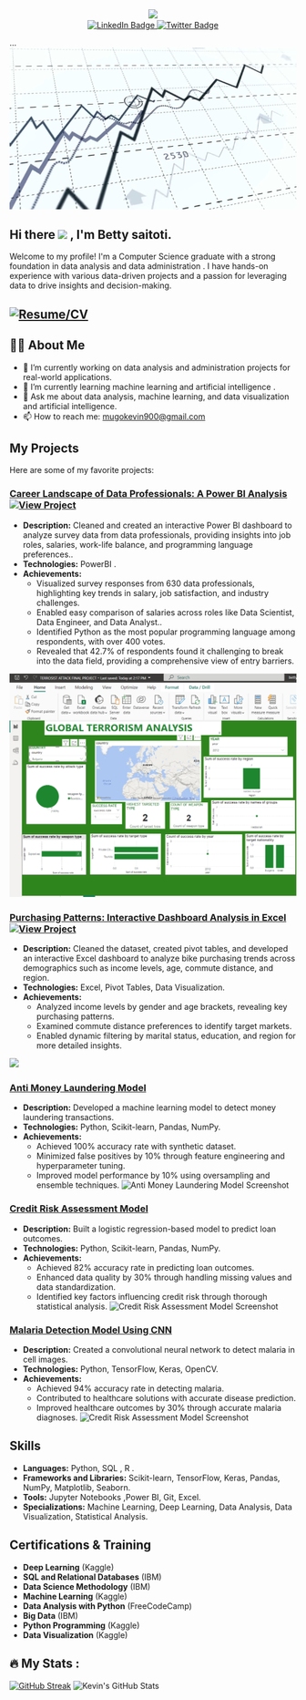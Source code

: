 <div id="header" align="center">
  <img src="https://media.giphy.com/media/M9gbBd9nbDrOTu1Mqx/giphy.gif" width="100"/>
</div>
<div id="badges" align="center">
  <a href="https://www.linkedin.com/in/betty-saitoti-67a884292/">
    <img src="https://img.shields.io/badge/LinkedIn-blue?style=for-the-badge&logo=linkedin&logoColor=white" alt="LinkedIn Badge"/>
  </a>
  <a href="https://x.com/betty saitoti">
    <img src="https://img.shields.io/badge/Twitter-blue?style=for-the-badge&logo=twitter&logoColor=white" alt="Twitter Badge"/>
  </a>
</div>

...
![Profile Banner](https://github.com/Betty1480/Betty1480/blob/main/videoframe_11729.png)

<h2>
  Hi there
  <img src="https://media.giphy.com/media/hvRJCLFzcasrR4ia7z/giphy.gif" width="30px"/> ,
  I'm Betty saitoti.
</h2>

Welcome to my profile! I'm a Computer Science graduate with a strong foundation in data analysis and data administration . I have hands-on experience with various data-driven projects and a passion for leveraging data to drive insights and decision-making.

## [![Resume/CV](https://img.shields.io/badge/Resume/CV-Click%20Here-blue)](https://drive.google.com/file/d/12_1w9pTcxC8zV9kv5DIQQqqn5wBMZX0O/view?usp=drivesdk)


## :man_technologist: About Me
- 🔭 I’m currently working on data analysis and administration projects for real-world applications.
- 🌱 I’m currently learning machine learning and artificial intelligence .
- 💬 Ask me about data analysis, machine learning, and data visualization and artificial intelligence.
- 📫 How to reach me: [mugokevin900@gmail.com](mailto:saitotibetty99@gmail.com)
  
  

## My Projects
Here are some of my favorite projects:

### [Career Landscape of Data Professionals: A Power BI Analysis](https://github.com/Kevin-Mugo/PowerBI/blob/main/Data%20professionals2.pbix) [![View Project](https://img.shields.io/badge/View%20Project-Click%20Here-blue)](https://github.com/Kevin-Mugo/PowerBI/blob/main/Data%20professionals2.pbix) 
- **Description:** Cleaned and created an interactive Power BI dashboard to analyze survey data from data professionals, providing insights into job roles, salaries, work-life balance, and programming language preferences..
- **Technologies:** PowerBI .
- **Achievements:**
  - Visualized survey responses from 630 data professionals, highlighting key trends in salary, job satisfaction, and industry challenges.
  - Enabled easy comparison of salaries across roles like Data Scientist, Data Engineer, and Data Analyst..
  - Identified Python as the most popular programming language among respondents, with over 400 votes.
  - Revealed that 42.7% of respondents found it challenging to break into the data field, providing a comprehensive view of entry barriers.
    
![  ](https://github.com/Betty1480/Betty1480/blob/main/terror%20report.PNG.png)

### [ Purchasing Patterns:  Interactive Dashboard Analysis in Excel](https://1drv.ms/x/c/3ac3ef37014b10a0/Ee2u2gM8MKJDpx_ZYtclKKYBK9SubLXRTxI0y2G2GuG8Bg?e=2nJka3) [![View Project](https://img.shields.io/badge/View%20Project-Click%20Here-blue)](https://1drv.ms/x/c/3ac3ef37014b10a0/Ee2u2gM8MKJDpx_ZYtclKKYBK9SubLXRTxI0y2G2GuG8Bg?e=2nJka3) 
- **Description:** Cleaned the dataset, created pivot tables, and developed an interactive Excel dashboard to analyze bike purchasing trends across demographics such as income levels, age, commute distance, and region.
- **Technologies:** Excel, Pivot Tables, Data Visualization.
- **Achievements:**
  - Analyzed income levels by gender and age brackets, revealing key purchasing patterns.
  - Examined commute distance preferences to identify target markets.
  - Enabled dynamic filtering by marital status, education, and region for more detailed insights.
    
![  ](https://github.com/Kevin-Mugo/Kevin-Mugo/blob/main/Screenshot%20(1660).png)

### [Anti Money Laundering Model](https://github.com/Kevin-Mugo/Anti-money-laundering-AML-)
- **Description:** Developed a machine learning model to detect money laundering transactions.
- **Technologies:** Python, Scikit-learn, Pandas, NumPy.
- **Achievements:**
  - Achieved 100% accuracy rate with synthetic dataset.
  - Minimized false positives by 10% through feature engineering and hyperparameter tuning.
  - Improved model performance by 10% using oversampling and ensemble techniques.
![Anti Money Laundering Model Screenshot](https://github.com/Kevin-Mugo/Kevin-Mugo/blob/main/AML.png)

### [Credit Risk Assessment Model](https://github.com/Kevin-Mugo/Credit-scoring-Project)
- **Description:** Built a logistic regression-based model to predict loan outcomes.
- **Technologies:** Python, Scikit-learn, Pandas, NumPy.
- **Achievements:**
  - Achieved 82% accuracy rate in predicting loan outcomes.
  - Enhanced data quality by 30% through handling missing values and data standardization.
  - Identified key factors influencing credit risk through thorough statistical analysis.
![Credit Risk Assessment Model Screenshot](https://github.com/Kevin-Mugo/Kevin-Mugo/blob/main/credit1.png)

### [Malaria Detection Model Using CNN](https://github.com/Kevin-Mugo/CNN-Malaria-classification-)
- **Description:** Created a convolutional neural network to detect malaria in cell images.
- **Technologies:** Python, TensorFlow, Keras, OpenCV.
- **Achievements:**
  - Achieved 94% accuracy rate in detecting malaria.
  - Contributed to healthcare solutions with accurate disease prediction.
  - Improved healthcare outcomes by 30% through accurate malaria diagnoses.
![Credit Risk Assessment Model Screenshot](https://github.com/Kevin-Mugo/Kevin-Mugo/blob/main/Malaria.png)




## Skills
- **Languages:** Python, SQL , R .
- **Frameworks and Libraries:** Scikit-learn, TensorFlow, Keras, Pandas, NumPy, Matplotlib, Seaborn.
- **Tools:** Jupyter Notebooks ,Power BI, Git, Excel.
- **Specializations:** Machine Learning, Deep Learning, Data Analysis, Data Visualization, Statistical Analysis.



## Certifications & Training
- **Deep Learning** (Kaggle)
- **SQL and Relational Databases** (IBM)
- **Data Science Methodology** (IBM)
- **Machine Learning** (Kaggle)
- **Data Analysis with Python** (FreeCodeCamp)
- **Big Data** (IBM)
- **Python Programming** (Kaggle)
- **Data Visualization** (Kaggle)

## :fire: My Stats :
[![GitHub Streak](http://github-readme-streak-stats.herokuapp.com?user=Kevin-Mugo&theme=dark&background=000000)](https://git.io/streak-stats)
![Kevin's GitHub Stats](https://github-readme-stats.vercel.app/api?username=Kevin-Mugo&show_icons=true&theme=radical)

<div id="visits" align="left">
<img src="https://komarev.com/ghpvc/?username=Kevin-Mugo&style=flat-square&color=blue" alt=""/>
</div>

